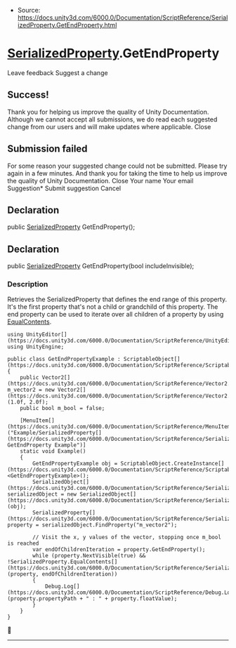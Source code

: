 * Source: https://docs.unity3d.com/6000.0/Documentation/ScriptReference/SerializedProperty.GetEndProperty.html

#  [SerializedProperty](https://docs.unity3d.com/6000.0/Documentation/ScriptReference/SerializedProperty.html).GetEndProperty
Leave feedback
Suggest a change
## Success!
Thank you for helping us improve the quality of Unity Documentation. Although we cannot accept all submissions, we do read each suggested change from our users and will make updates where applicable.
Close
## Submission failed
For some reason your suggested change could not be submitted. Please <a>try again</a> in a few minutes. And thank you for taking the time to help us improve the quality of Unity Documentation.
Close
Your name Your email Suggestion* Submit suggestion
Cancel
## Declaration
public [SerializedProperty](https://docs.unity3d.com/6000.0/Documentation/ScriptReference/SerializedProperty.html) GetEndProperty(); 
## Declaration
public [SerializedProperty](https://docs.unity3d.com/6000.0/Documentation/ScriptReference/SerializedProperty.html) GetEndProperty(bool includeInvisible); 
### Description
Retrieves the SerializedProperty that defines the end range of this property.
It's the first property that's not a child or grandchild of this property. The end property can be used to iterate over all children of a property by using [EqualContents](https://docs.unity3d.com/6000.0/Documentation/ScriptReference/SerializedProperty.EqualContents.html).
```
using UnityEditor[](https://docs.unity3d.com/6000.0/Documentation/ScriptReference/UnityEditor.html);
using UnityEngine;  
  
public class GetEndPropertyExample : ScriptableObject[](https://docs.unity3d.com/6000.0/Documentation/ScriptReference/ScriptableObject.html)
{
    public Vector2[](https://docs.unity3d.com/6000.0/Documentation/ScriptReference/Vector2.html) m_vector2 = new Vector2[](https://docs.unity3d.com/6000.0/Documentation/ScriptReference/Vector2.html)(1.0f, 2.0f);
    public bool m_bool = false;  
  
    [MenuItem[](https://docs.unity3d.com/6000.0/Documentation/ScriptReference/MenuItem.html)("Example/SerializedProperty[](https://docs.unity3d.com/6000.0/Documentation/ScriptReference/SerializedProperty.html) GetEndProperty Example")]
    static void Example()
    {
        GetEndPropertyExample obj = ScriptableObject.CreateInstance[](https://docs.unity3d.com/6000.0/Documentation/ScriptReference/ScriptableObject.CreateInstance.html)<GetEndPropertyExample>();
        SerializedObject[](https://docs.unity3d.com/6000.0/Documentation/ScriptReference/SerializedObject.html) serializedObject = new SerializedObject[](https://docs.unity3d.com/6000.0/Documentation/ScriptReference/SerializedObject.html)(obj);
        SerializedProperty[](https://docs.unity3d.com/6000.0/Documentation/ScriptReference/SerializedProperty.html) property = serializedObject.FindProperty("m_vector2");  
  
        // Visit the x, y values of the vector, stopping once m_bool is reached
        var endOfChildrenIteration = property.GetEndProperty();
        while (property.NextVisible(true) && !SerializedProperty.EqualContents[](https://docs.unity3d.com/6000.0/Documentation/ScriptReference/SerializedProperty.EqualContents.html)(property, endOfChildrenIteration))
        {
            Debug.Log[](https://docs.unity3d.com/6000.0/Documentation/ScriptReference/Debug.Log.html)(property.propertyPath + " : " + property.floatValue);
        }
    }
}

```

* * *
